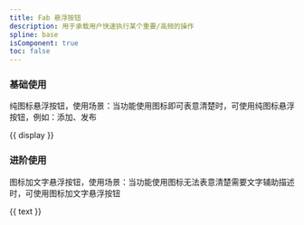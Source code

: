 ```yaml
---
title: Fab 悬浮按钮
description: 用于承载用户快速执行某个重要/高频的操作
spline: base
isComponent: true
toc: false
---
```


### 基础使用

纯图标悬浮按钮，使用场景：当功能使用图标即可表意清楚时，可使用纯图标悬浮按钮，例如：添加、发布

{{ display }}

### 进阶使用

图标加文字悬浮按钮，使用场景：当功能使用图标无法表意清楚需要文字辅助描述时，可使用图标加文字悬浮按钮

{{ text }}
